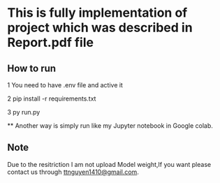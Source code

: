 # This is fully implementation of project which was described in Report.pdf file

## How to run
1 You need to have .env file and active it

2 pip install -r requirements.txt

3 py run.py

** Another way is simply run like my Jupyter notebook in Google colab.
## Note
Due to the resitriction I am not upload Model weight,If you want please contact us through ttnguyen1410@gmail.com.


